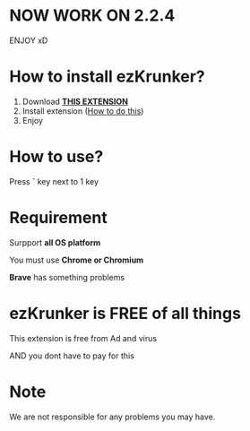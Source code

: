 # NOW WORK ON 2.2.4
ENJOY xD

# How to install ezKrunker?
1. Download **[THIS EXTENSION](https://github.com/0x111111/ezKrunker/releases/download/v2.2.4/ezKrunker_v2.2.4.zip)**
2. Install extension ([How to do this](https://www.youtube.com/watch?v=vW8W19W_X0I))
3. Enjoy

# How to use?

Press **`** key next to 1 key

# Requirement
Surpport **all OS platform**

You must use **Chrome or Chromium**

**Brave** has something problems

# ezKrunker is FREE of all things
This extension is free from Ad and virus

AND you dont have to pay for this

# Note

We are not responsible for any problems you may have.